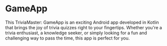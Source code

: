 # GameApp

This TriviaMaster: GameApp is an exciting Android app developed in Kotlin that brings the joy of trivia quizzes right to your fingertips. Whether you're a trivia enthusiast, a knowledge seeker, or simply looking for a fun and challenging way to pass the time, this app is perfect for you.
